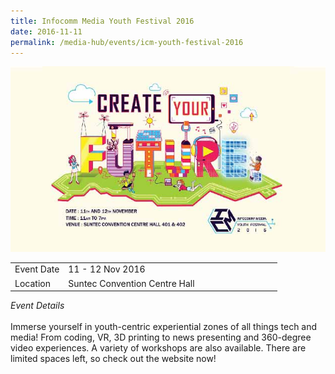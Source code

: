 ```yaml
---
title: Infocomm Media Youth Festival 2016
date: 2016-11-11
permalink: /media-hub/events/icm-youth-festival-2016
---
```

![Infocomm Media Youth Festival 2016](/images/media-hub/events/till-2020/infocomm-media-youth-festival-2016.jpeg)

<table style="width:100%">
  <tr>
    <td style="width:20%">Event Date</td>	
    <td style="width:80%">11 - 12 Nov 2016</td>	
  </tr>
  <tr>
	<td>Location</td>
	<td>Suntec Convention Centre Hall</td>	
  </tr>
</table>

*Event Details*<br>		
Immerse yourself in youth-centric experiential zones of all things tech and media! From coding, VR, 3D printing to news presenting and 360-degree video experiences. A variety of workshops are also available. There are limited spaces left, so check out the website now!